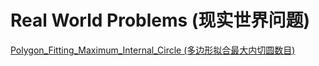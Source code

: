 # Real World Problems (现实世界问题)

[Polygon_Fitting_Maximum_Internal_Circle (多边形拟合最大内切圆数目)](./Polygon_Fitting_Maximum_Internal_Circle_Number/)
